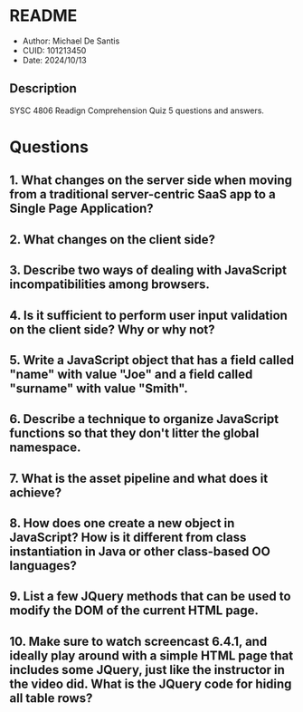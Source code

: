 # README
* Author: Michael De Santis
* CUID: 101213450
* Date: 2024/10/13

## Description
SYSC 4806 Readign Comprehension Quiz 5 questions and answers.

# Questions

## 1. What changes on the server side when moving from a traditional server-centric SaaS app to a Single Page Application?

## 2. What changes on the client side?

## 3. Describe two ways of dealing with JavaScript incompatibilities among browsers.

## 4. Is it sufficient to perform user input validation on the client side? Why or why not?

## 5. Write a JavaScript object that has a field called "name" with value "Joe" and a field called "surname" with value "Smith".

## 6. Describe a technique to organize JavaScript functions so that they don't litter the global namespace.

## 7. What is the asset pipeline and what does it achieve?

## 8. How does one create a new object in JavaScript? How is it different from class instantiation in Java or other class-based OO languages?

## 9. List a few JQuery methods that can be used to modify the DOM of the current HTML page.

## 10. Make sure to watch screencast 6.4.1, and ideally play around with a simple HTML page that includes some JQuery, just like the instructor in the video did. What is the JQuery code for hiding all table rows?


